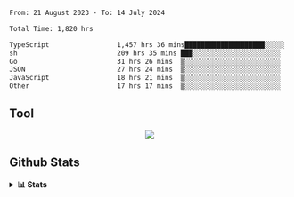 <!--START_SECTION:waka-->

```txt
From: 21 August 2023 - To: 14 July 2024

Total Time: 1,820 hrs

TypeScript                 1,457 hrs 36 mins████████████████████░░░░░   80.09 %
sh                         209 hrs 35 mins ███░░░░░░░░░░░░░░░░░░░░░░   11.52 %
Go                         31 hrs 26 mins  ▒░░░░░░░░░░░░░░░░░░░░░░░░   01.73 %
JSON                       27 hrs 24 mins  ▒░░░░░░░░░░░░░░░░░░░░░░░░   01.51 %
JavaScript                 18 hrs 21 mins  ▒░░░░░░░░░░░░░░░░░░░░░░░░   01.01 %
Other                      17 hrs 17 mins  ▒░░░░░░░░░░░░░░░░░░░░░░░░   00.95 %
```

<!--END_SECTION:waka-->

## Tool
<p align="center">
  <a href="https://github.com/chaninlaw">
    <img src="https://skillicons.dev/icons?i=js,typescript,express,nodejs,react,next,postgres,mongodb,html,css,styledcomponents,tailwind,materialui,figma,git,github&perline=8" />
  </a>
</p>

## Github Stats
<details close>
  <summary><b>📊 Stats</b></summary>
  <div align = "center">
    
<picture>
  <source
    srcset="https://github-readme-stats.vercel.app/api?username=chaninlaw&show_icons=true&theme=dark"
    media="(prefers-color-scheme: dark)"
  />
  <source
    srcset="https://github-readme-stats.vercel.app/api?username=chaninlaw&show_icons=true"
    media="(prefers-color-scheme: light), (prefers-color-scheme: no-preference)"
  />
  <img src="https://github-readme-stats.vercel.app/api?username=chaninlaw&show_icons=true" />
</picture>
    
<picture>
  <source
    srcset="https://github-readme-stats.vercel.app/api/top-langs/?username=chaninlaw&layout=donut&theme=dark"
    media="(prefers-color-scheme: dark)"
  />
  <source
    srcset="https://github-readme-stats.vercel.app/api/top-langs/?username=chaninlaw&layout=donut"
    media="(prefers-color-scheme: light), (prefers-color-scheme: no-preference)"
  />
  <img src="https://github-readme-stats.vercel.app/api/top-langs/?username=chaninlaw&layout=donut" />
</picture>
    
  </div>
  
</details>

